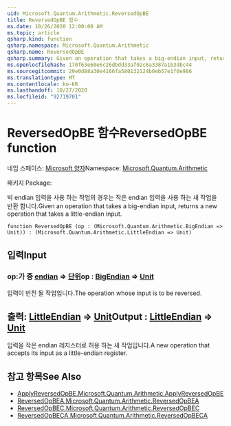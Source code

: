 ```yaml
---
uid: Microsoft.Quantum.Arithmetic.ReversedOpBE
title: ReversedOpBE 함수
ms.date: 10/26/2020 12:00:00 AM
ms.topic: article
qsharp.kind: function
qsharp.namespace: Microsoft.Quantum.Arithmetic
qsharp.name: ReversedOpBE
qsharp.summary: Given an operation that takes a big-endian input, returns a new operation that takes a little-endian input.
ms.openlocfilehash: 170f63e60e6c26dbdd33af02c6a3387a1b3dbc44
ms.sourcegitcommit: 29e0d88a30e4166fa580132124b0eb57e1f0e986
ms.translationtype: MT
ms.contentlocale: ko-KR
ms.lasthandoff: 10/27/2020
ms.locfileid: "92719701"
---
```

# <a name="reversedopbe-function"></a><span data-ttu-id="06e1e-102">ReversedOpBE 함수</span><span class="sxs-lookup"><span data-stu-id="06e1e-102">ReversedOpBE function</span></span>

<span data-ttu-id="06e1e-103">네임 스페이스: [Microsoft 양자](xref:Microsoft.Quantum.Arithmetic)</span><span class="sxs-lookup"><span data-stu-id="06e1e-103">Namespace: [Microsoft.Quantum.Arithmetic](xref:Microsoft.Quantum.Arithmetic)</span></span>

<span data-ttu-id="06e1e-104">패키지 [](https://nuget.org/packages/)</span><span class="sxs-lookup"><span data-stu-id="06e1e-104">Package: [](https://nuget.org/packages/)</span></span>


<span data-ttu-id="06e1e-105">빅 endian 입력을 사용 하는 작업의 경우는 작은 endian 입력을 사용 하는 새 작업을 반환 합니다.</span><span class="sxs-lookup"><span data-stu-id="06e1e-105">Given an operation that takes a big-endian input, returns a new operation that takes a little-endian input.</span></span>

```qsharp
function ReversedOpBE (op : (Microsoft.Quantum.Arithmetic.BigEndian => Unit)) : (Microsoft.Quantum.Arithmetic.LittleEndian => Unit)
```


## <a name="input"></a><span data-ttu-id="06e1e-106">입력</span><span class="sxs-lookup"><span data-stu-id="06e1e-106">Input</span></span>

### <a name="op--bigendian--unit"></a><span data-ttu-id="06e1e-107">op:가 중 [endian](xref:Microsoft.Quantum.Arithmetic.BigEndian) => [단위](xref:microsoft.quantum.lang-ref.unit)</span><span class="sxs-lookup"><span data-stu-id="06e1e-107">op : [BigEndian](xref:Microsoft.Quantum.Arithmetic.BigEndian) => [Unit](xref:microsoft.quantum.lang-ref.unit)</span></span> 

<span data-ttu-id="06e1e-108">입력이 반전 될 작업입니다.</span><span class="sxs-lookup"><span data-stu-id="06e1e-108">The operation whose input is to be reversed.</span></span>



## <a name="output--littleendian--unit"></a><span data-ttu-id="06e1e-109">출력: [LittleEndian](xref:Microsoft.Quantum.Arithmetic.LittleEndian) => [Unit](xref:microsoft.quantum.lang-ref.unit)</span><span class="sxs-lookup"><span data-stu-id="06e1e-109">Output : [LittleEndian](xref:Microsoft.Quantum.Arithmetic.LittleEndian) => [Unit](xref:microsoft.quantum.lang-ref.unit)</span></span> 

<span data-ttu-id="06e1e-110">입력을 작은 endian 레지스터로 허용 하는 새 작업입니다.</span><span class="sxs-lookup"><span data-stu-id="06e1e-110">A new operation that accepts its input as a little-endian register.</span></span>

## <a name="see-also"></a><span data-ttu-id="06e1e-111">참고 항목</span><span class="sxs-lookup"><span data-stu-id="06e1e-111">See Also</span></span>

- [<span data-ttu-id="06e1e-112">ApplyReversedOpBE.</span><span class="sxs-lookup"><span data-stu-id="06e1e-112">Microsoft.Quantum.Arithmetic.ApplyReversedOpBE</span></span>](xref:Microsoft.Quantum.Arithmetic.ApplyReversedOpBE)
- [<span data-ttu-id="06e1e-113">ReversedOpBEA.</span><span class="sxs-lookup"><span data-stu-id="06e1e-113">Microsoft.Quantum.Arithmetic.ReversedOpBEA</span></span>](xref:Microsoft.Quantum.Arithmetic.ReversedOpBEA)
- [<span data-ttu-id="06e1e-114">ReversedOpBEC.</span><span class="sxs-lookup"><span data-stu-id="06e1e-114">Microsoft.Quantum.Arithmetic.ReversedOpBEC</span></span>](xref:Microsoft.Quantum.Arithmetic.ReversedOpBEC)
- [<span data-ttu-id="06e1e-115">ReversedOpBECA.</span><span class="sxs-lookup"><span data-stu-id="06e1e-115">Microsoft.Quantum.Arithmetic.ReversedOpBECA</span></span>](xref:Microsoft.Quantum.Arithmetic.ReversedOpBECA)